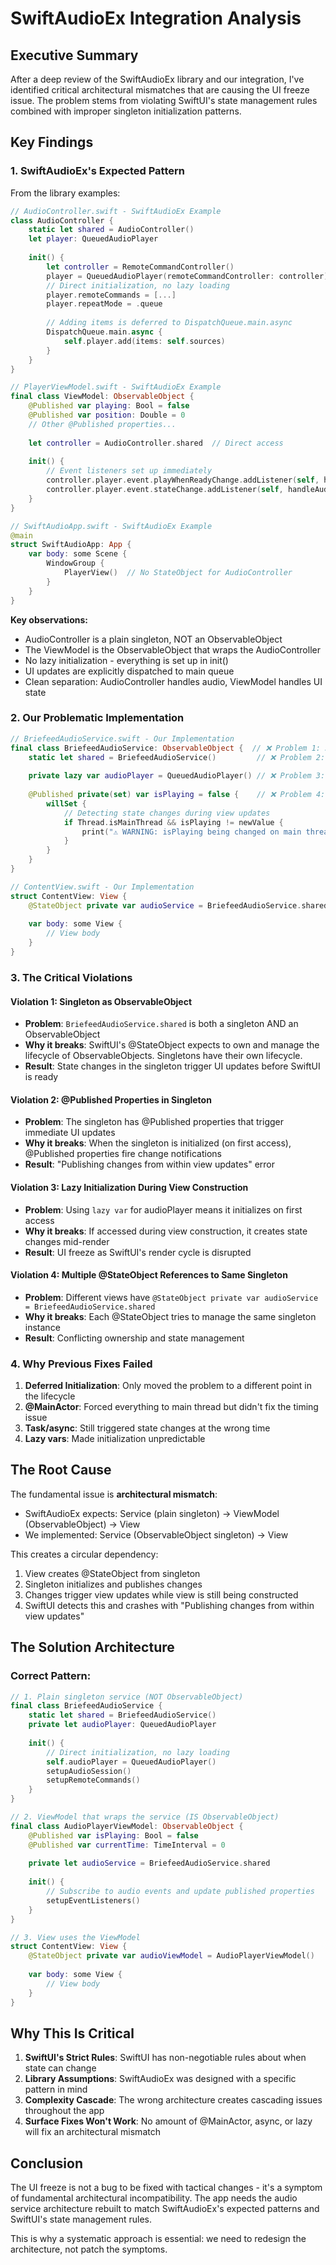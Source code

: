 # SwiftAudioEx Integration Analysis

## Executive Summary

After a deep review of the SwiftAudioEx library and our integration, I've identified critical architectural mismatches that are causing the UI freeze issue. The problem stems from violating SwiftUI's state management rules combined with improper singleton initialization patterns.

## Key Findings

### 1. SwiftAudioEx's Expected Pattern

From the library examples:

```swift
// AudioController.swift - SwiftAudioEx Example
class AudioController {
    static let shared = AudioController()
    let player: QueuedAudioPlayer
    
    init() {
        let controller = RemoteCommandController()
        player = QueuedAudioPlayer(remoteCommandController: controller)
        // Direct initialization, no lazy loading
        player.remoteCommands = [...]
        player.repeatMode = .queue
        
        // Adding items is deferred to DispatchQueue.main.async
        DispatchQueue.main.async {
            self.player.add(items: self.sources)
        }
    }
}

// PlayerViewModel.swift - SwiftAudioEx Example
final class ViewModel: ObservableObject {
    @Published var playing: Bool = false
    @Published var position: Double = 0
    // Other @Published properties...
    
    let controller = AudioController.shared  // Direct access
    
    init() {
        // Event listeners set up immediately
        controller.player.event.playWhenReadyChange.addListener(self, handlePlayWhenReadyChange)
        controller.player.event.stateChange.addListener(self, handleAudioPlayerStateChange)
    }
}

// SwiftAudioApp.swift - SwiftAudioEx Example
@main
struct SwiftAudioApp: App {
    var body: some Scene {
        WindowGroup {
            PlayerView()  // No StateObject for AudioController
        }
    }
}
```

**Key observations:**
- AudioController is a plain singleton, NOT an ObservableObject
- The ViewModel is the ObservableObject that wraps the AudioController
- No lazy initialization - everything is set up in init()
- UI updates are explicitly dispatched to main queue
- Clean separation: AudioController handles audio, ViewModel handles UI state

### 2. Our Problematic Implementation

```swift
// BriefeedAudioService.swift - Our Implementation
final class BriefeedAudioService: ObservableObject {  // ❌ Problem 1: Service as ObservableObject
    static let shared = BriefeedAudioService()         // ❌ Problem 2: Singleton ObservableObject
    
    private lazy var audioPlayer = QueuedAudioPlayer() // ❌ Problem 3: Lazy initialization
    
    @Published private(set) var isPlaying = false {    // ❌ Problem 4: @Published in singleton
        willSet {
            // Detecting state changes during view updates
            if Thread.isMainThread && isPlaying != newValue {
                print("⚠️ WARNING: isPlaying being changed on main thread during potential view update")
            }
        }
    }
}

// ContentView.swift - Our Implementation
struct ContentView: View {
    @StateObject private var audioService = BriefeedAudioService.shared  // ❌ Problem 5: StateObject with singleton
    
    var body: some View {
        // View body
    }
}
```

### 3. The Critical Violations

#### Violation 1: Singleton as ObservableObject
- **Problem**: `BriefeedAudioService.shared` is both a singleton AND an ObservableObject
- **Why it breaks**: SwiftUI's @StateObject expects to own and manage the lifecycle of ObservableObjects. Singletons have their own lifecycle.
- **Result**: State changes in the singleton trigger UI updates before SwiftUI is ready

#### Violation 2: @Published Properties in Singleton
- **Problem**: The singleton has @Published properties that trigger immediate UI updates
- **Why it breaks**: When the singleton is initialized (on first access), @Published properties fire change notifications
- **Result**: "Publishing changes from within view updates" error

#### Violation 3: Lazy Initialization During View Construction
- **Problem**: Using `lazy var` for audioPlayer means it initializes on first access
- **Why it breaks**: If accessed during view construction, it creates state changes mid-render
- **Result**: UI freeze as SwiftUI's render cycle is disrupted

#### Violation 4: Multiple @StateObject References to Same Singleton
- **Problem**: Different views have `@StateObject private var audioService = BriefeedAudioService.shared`
- **Why it breaks**: Each @StateObject tries to manage the same singleton instance
- **Result**: Conflicting ownership and state management

### 4. Why Previous Fixes Failed

1. **Deferred Initialization**: Only moved the problem to a different point in the lifecycle
2. **@MainActor**: Forced everything to main thread but didn't fix the timing issue
3. **Task/async**: Still triggered state changes at the wrong time
4. **Lazy vars**: Made initialization unpredictable

## The Root Cause

The fundamental issue is **architectural mismatch**:

- SwiftAudioEx expects: Service (plain singleton) → ViewModel (ObservableObject) → View
- We implemented: Service (ObservableObject singleton) → View

This creates a circular dependency:
1. View creates @StateObject from singleton
2. Singleton initializes and publishes changes
3. Changes trigger view updates while view is still being constructed
4. SwiftUI detects this and crashes with "Publishing changes from within view updates"

## The Solution Architecture

### Correct Pattern:

```swift
// 1. Plain singleton service (NOT ObservableObject)
final class BriefeedAudioService {
    static let shared = BriefeedAudioService()
    private let audioPlayer: QueuedAudioPlayer
    
    init() {
        // Direct initialization, no lazy loading
        self.audioPlayer = QueuedAudioPlayer()
        setupAudioSession()
        setupRemoteCommands()
    }
}

// 2. ViewModel that wraps the service (IS ObservableObject)
final class AudioPlayerViewModel: ObservableObject {
    @Published var isPlaying: Bool = false
    @Published var currentTime: TimeInterval = 0
    
    private let audioService = BriefeedAudioService.shared
    
    init() {
        // Subscribe to audio events and update published properties
        setupEventListeners()
    }
}

// 3. View uses the ViewModel
struct ContentView: View {
    @StateObject private var audioViewModel = AudioPlayerViewModel()
    
    var body: some View {
        // View body
    }
}
```

## Why This Is Critical

1. **SwiftUI's Strict Rules**: SwiftUI has non-negotiable rules about when state can change
2. **Library Assumptions**: SwiftAudioEx was designed with a specific pattern in mind
3. **Complexity Cascade**: The wrong architecture creates cascading issues throughout the app
4. **Surface Fixes Won't Work**: No amount of @MainActor, async, or lazy will fix an architectural mismatch

## Conclusion

The UI freeze is not a bug to be fixed with tactical changes - it's a symptom of fundamental architectural incompatibility. The app needs the audio service architecture rebuilt to match SwiftAudioEx's expected patterns and SwiftUI's state management rules.

This is why a systematic approach is essential: we need to redesign the architecture, not patch the symptoms.